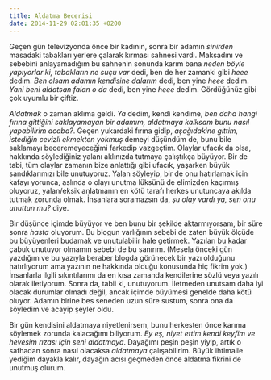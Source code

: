 ```yaml
---
title: Aldatma Becerisi
date: 2014-11-29 02:01:35 +0200
---
```


Geçen gün televizyonda önce bir kadının, sonra bir adamın *sinirden*
masadaki tabakları yerlere çalarak kırması sahnesi vardı. Maksadını ve
sebebini anlayamadığım bu sahnenin sonunda karım bana *neden böyle
yapıyorlar ki, tabakların ne suçu var* dedi, ben de her zamanki gibi
*heee* dedim. *Ben olsam adamın kendisine dalarım* dedi, ben yine *heee*
dedim. *Yani beni aldatsan falan o da* dedi, ben yine *heee* dedim.
Gördüğünüz gibi çok uyumlu bir çiftiz.

*Aldatmak* o zaman aklıma geldi. *Ya* dedim, kendi kendime, *ben daha hangi
fırına gittiğini saklayamayan bir adamım, aldatmaya kalksam bunu nasıl
yapabilirim acaba?*. Geçen yukardaki fırına gidip, *aşağıdakine gittim,
istediğin cevizli ekmekten yokmuş* demeyi düşündüm de, bunu bile saklamayı
beceremeyeceğimi farkedip vazgeçtim. Olaylar ufacık da olsa, hakkında
söylediğiniz yalanı aklınızda tutmaya çalıştıkça büyüyor. Bir de tabi, tüm
olaylar zamanın bize anlattığı gibi ufacık, yaşarken büyük sandıklarımızı bile
unutuyoruz. Yalan söyleyip, bir de onu hatırlamak için kafayı yorunca, aslında o
olayı unutma lüksünü de elimizden kaçırmış oluyoruz, yalan/eksik anlatmanın en
kötü tarafı herkes unutuncaya akılda tutmak zorunda olmak. İnsanlara soramazsın
da, *şu olay vardı ya, sen onu unuttun mu?* diye.

Bir düşünce içimde büyüyor ve ben bunu bir şekilde aktarmıyorsam, bir
süre sonra *hasta* oluyorum. Bu blogun varlığının sebebi de zaten büyük
ölçüde bu büyüyenleri budamak ve unutulabilir hale getirmek. Yazıları bu
kadar çabuk unutuyor olmamın sebebi de bu sanırım. (Mesela önceki gün
yazdığım ve bu yazıyla beraber blogda görünecek bir yazı olduğunu
hatırlıyorum ama yazının ne hakkında olduğu konusunda hiç fikrim yok.)
İnsanlarla ilgili sıkıntılarımı da en kısa zamanda kendilerine sözlü
veya yazılı olarak iletiyorum. Sonra da, tabii ki, unutuyorum. İletmeden
unutsam daha iyi olacak durumlar olmadı değil, ancak içimde büyümesi
genelde daha kötü oluyor. Adamın birine bes seneden uzun süre sustum,
sonra ona da söyledim ve acayip şeyler oldu.

Bir gün kendisini aldatmaya niyetlenirsem, bunu herkesten önce karıma
söylemek zorunda kalacağımı biliyorum. *Ey eş, niyet ettim kendi keyfim
ve hevesim rızası için seni aldatmaya*. Dayağımı peşin peşin yiyip,
artık o safhadan sonra nasıl olacaksa *aldatmaya* çalışabilirim. Büyük
ihtimalle yediğim dayakla kalır, dayağın acısı geçmeden önce aldatma
fikrini de unutmuş olurum.
